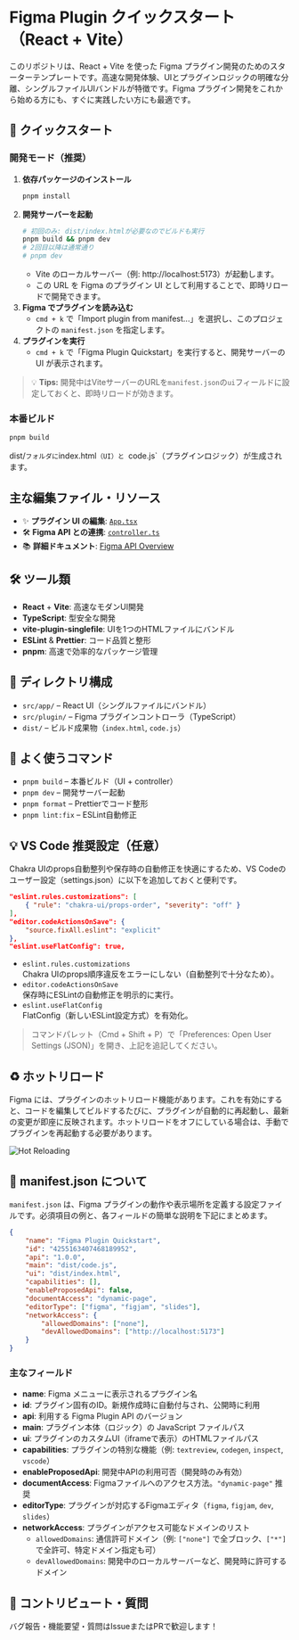 # Figma Plugin クイックスタート（React + Vite）

このリポジトリは、React + Vite を使った Figma プラグイン開発のためのスターターテンプレートです。高速な開発体験、UIとプラグインロジックの明確な分離、シングルファイルUIバンドルが特徴です。Figma プラグイン開発をこれから始める方にも、すぐに実践したい方にも最適です。

## 🚀 クイックスタート

### 開発モード（推奨）

1. **依存パッケージのインストール**
    ```sh
    pnpm install
    ```
2. **開発サーバーを起動**
    ```sh
    # 初回のみ: dist/index.htmlが必要なのでビルドも実行
    pnpm build && pnpm dev
    # 2回目以降は通常通り
    # pnpm dev
    ```
    - Vite のローカルサーバー（例: http://localhost:5173）が起動します。
    - この URL を Figma のプラグイン UI として利用することで、即時リロードで開発できます。
3. **Figma でプラグインを読み込む**
    - `cmd + k` で「Import plugin from manifest...」を選択し、このプロジェクトの `manifest.json` を指定します。
4. **プラグインを実行**
    - `cmd + k` で「Figma Plugin Quickstart」を実行すると、開発サーバーの UI が表示されます。

> 💡 **Tips:** 開発中はViteサーバーのURLを`manifest.json`の`ui`フィールドに設定しておくと、即時リロードが効きます。

### 本番ビルド

```sh
pnpm build
```

dist/`フォルダに`index.html`（UI）と `code.js`（プラグインロジック）が生成されます。

## 主な編集ファイル・リソース

- ✨ **プラグイン UI の編集**: [`App.tsx`](./src/app/App.tsx)
- 🛠️ **Figma API との連携**: [`controller.ts`](./src/plugin/controller.ts)
- 📚 **詳細ドキュメント**: [Figma API Overview](https://www.figma.com/plugin-docs/api/api-overview/)

## 🛠️ ツール類

- **React** + **Vite**: 高速なモダンUI開発
- **TypeScript**: 型安全な開発
- **vite-plugin-singlefile**: UIを1つのHTMLファイルにバンドル
- **ESLint** & **Prettier**: コード品質と整形
- **pnpm**: 高速で効率的なパッケージ管理

## 📁 ディレクトリ構成

- `src/app/` – React UI（シングルファイルにバンドル）
- `src/plugin/` – Figma プラグインコントローラ（TypeScript）
- `dist/` – ビルド成果物（`index.html`, `code.js`）

## 🔖 よく使うコマンド

- `pnpm build` – 本番ビルド（UI + controller）
- `pnpm dev` – 開発サーバー起動
- `pnpm format` – Prettierでコード整形
- `pnpm lint:fix` – ESLint自動修正

## 💡 VS Code 推奨設定（任意）

Chakra UIのprops自動整列や保存時の自動修正を快適にするため、VS Codeのユーザー設定（settings.json）に以下を追加しておくと便利です。

```json
"eslint.rules.customizations": [
    { "rule": "chakra-ui/props-order", "severity": "off" }
],
"editor.codeActionsOnSave": {
    "source.fixAll.eslint": "explicit"
},
"eslint.useFlatConfig": true,
```

- `eslint.rules.customizations`  
  Chakra UIのprops順序違反をエラーにしない（自動整列で十分なため）。
- `editor.codeActionsOnSave`  
  保存時にESLintの自動修正を明示的に実行。
- `eslint.useFlatConfig`  
  FlatConfig（新しいESLint設定方式）を有効化。

> コマンドパレット（Cmd + Shift + P）で「Preferences: Open User Settings (JSON)」を開き、上記を追記してください。

## ♻️ ホットリロード

Figma には、プラグインのホットリロード機能があります。これを有効にすると、コードを編集してビルドするたびに、プラグインが自動的に再起動し、最新の変更が即座に反映されます。ホットリロードをオフにしている場合は、手動でプラグインを再起動する必要があります。

![Hot Reloading](https://static.figma.com/uploads/d8cf8d1e1f383f26fa6c800a33dbcfdaf201a807)

## 📝 manifest.json について

`manifest.json` は、Figma プラグインの動作や表示場所を定義する設定ファイルです。必須項目の例と、各フィールドの簡単な説明を下記にまとめます。

```json
{
    "name": "Figma Plugin Quickstart",
    "id": "4255163407468189952",
    "api": "1.0.0",
    "main": "dist/code.js",
    "ui": "dist/index.html",
    "capabilities": [],
    "enableProposedApi": false,
    "documentAccess": "dynamic-page",
    "editorType": ["figma", "figjam", "slides"],
    "networkAccess": {
        "allowedDomains": ["none"],
        "devAllowedDomains": ["http://localhost:5173"]
    }
}
```

### 主なフィールド

- **name**: Figma メニューに表示されるプラグイン名
- **id**: プラグイン固有のID。新規作成時に自動付与され、公開時に利用
- **api**: 利用する Figma Plugin API のバージョン
- **main**: プラグイン本体（ロジック）の JavaScript ファイルパス
- **ui**: プラグインのカスタムUI（iframeで表示）のHTMLファイルパス
- **capabilities**: プラグインの特別な機能（例: `textreview`, `codegen`, `inspect`, `vscode`）
- **enableProposedApi**: 開発中APIの利用可否（開発時のみ有効）
- **documentAccess**: Figmaファイルへのアクセス方法。`"dynamic-page"` 推奨
- **editorType**: プラグインが対応するFigmaエディタ（`figma`, `figjam`, `dev`, `slides`）
- **networkAccess**: プラグインがアクセス可能なドメインのリスト
    - `allowedDomains`: 通信許可ドメイン（例: `["none"]` で全ブロック、`["*"]` で全許可、特定ドメイン指定も可）
    - `devAllowedDomains`: 開発中のローカルサーバーなど、開発時に許可するドメイン

## 📣 コントリビュート・質問

バグ報告・機能要望・質問はIssueまたはPRで歓迎します！
